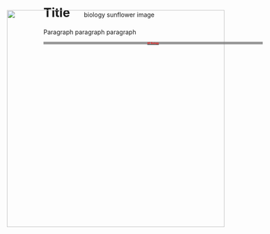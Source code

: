 <html>
     <head>
          <meta charset = "utf-8">
          <style>
               .courseLabel {
                    position: relative;
                    top: -40%;
                    font-size: 5;
                    background-color: rgba(128, 128, 128, 0.801);
                    color: red;
               }
               .img_and_label {
                    text-align: center;
               }
               #bioPic {
                    position: absolute;
                    top: 100px;
                    left: 15%;
                    width: 500px;
               }
          </style>
     </head>
     <body>
          <h1>Title</h1>
          <p>Paragraph paragraph paragraph</p>
          <div id="biology" class="img_and_label">
               <a target="-blank" href="biology.html">
                    <img src="https://user-images.githubusercontent.com/63515930/79056396-2afb4a80-7c24-11ea-9b60-e09ca904730d.jpg" alt="biology sunflower image" width="300" id="bioPic" class="coursePic"/>
                    <h2 class="courseLabel">AP Biology</h2>
               </a>
          </div>
          <p><br><br><br><br><br><br><br><br><br><br><br><br></p>
     </body>

</html>
